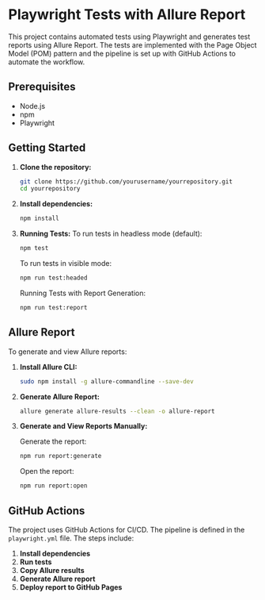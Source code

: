 # Playwright Tests with Allure Report

This project contains automated tests using Playwright and generates test reports using Allure Report. The tests are implemented with the Page Object Model (POM) pattern and the pipeline is set up with GitHub Actions to automate the workflow.

## Prerequisites

- Node.js
- npm
- Playwright

## Getting Started

1. **Clone the repository:**

    ```bash
    git clone https://github.com/yourusername/yourrepository.git
    cd yourrepository
    ```

2. **Install dependencies:**

    ```bash
    npm install
    ```

3. **Running Tests:**
    To run tests in headless mode (default):
    ```bash
    npm test
    ```
    To run tests in visible mode:
    ```bash
    npm run test:headed
    ```
    Running Tests with Report Generation:
    ```bash
    npm run test:report
    ```

## Allure Report

To generate and view Allure reports:

1. **Install Allure CLI:**

    ```bash
    sudo npm install -g allure-commandline --save-dev
    ```

2. **Generate Allure Report:**
    ```bash
    allure generate allure-results --clean -o allure-report
    ```
3. **Generate and View Reports Manually:**

    Generate the report:
    ```bash
    npm run report:generate
    ```
    Open the report:
    ```bash
    npm run report:open
    ```

## GitHub Actions

The project uses GitHub Actions for CI/CD. The pipeline is defined in the `playwright.yml` file. The steps include:

1. **Install dependencies**
2. **Run tests**
3. **Copy Allure results**
4. **Generate Allure report**
5. **Deploy report to GitHub Pages**
